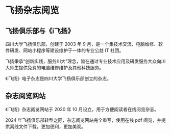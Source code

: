 # 飞扬杂志阅览

## 飞扬俱乐部与《i飞扬》

四川大学飞扬俱乐部，创建于 2003 年 9 月，是一个集技术交流、电脑维修、软件研发、网站小程序等建设维护于一体的专业公益 IT 社团。

飞扬秉承“创新实践，服务川大”理念，旨在通过专业技术应用及研发服务大众向川大师生提供免费的电脑维修维护及其他科技服务。

《i飞扬》电子杂志是四川大学飞扬俱乐部创立的杂志。

## 杂志阅览网站

《i飞扬》杂志阅览网站于 2020 年 10 月设立，用于方便阅读者在线阅览杂志。

2024 年飞扬俱乐部转型之际，杂志阅览网站完全重写，使用在线 pdf 阅览，并提供离线文件下载，更加便利，更加美观。